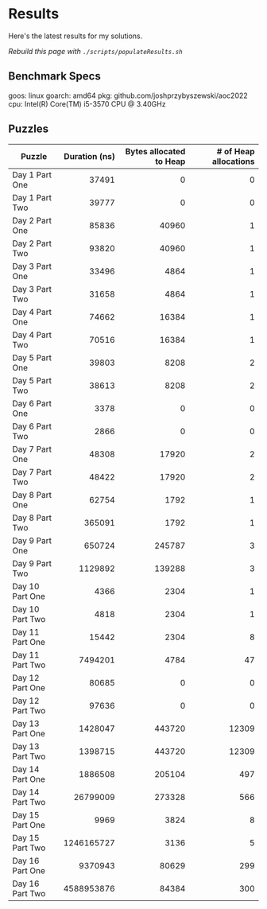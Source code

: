 # Results

Here's the latest results for my solutions.

_Rebuild this page with `./scripts/populateResults.sh`_

## Benchmark Specs

goos: linux
goarch: amd64
pkg: github.com/joshprzybyszewski/aoc2022
cpu: Intel(R) Core(TM) i5-3570 CPU @ 3.40GHz

## Puzzles

|Puzzle|Duration (ns)|Bytes allocated to Heap|# of Heap allocations|
|-|-:|-:|-:|
|Day 1 Part One|37491|0|0|
|Day 1 Part Two|39777|0|0|
|Day 2 Part One|85836|40960|1|
|Day 2 Part Two|93820|40960|1|
|Day 3 Part One|33496|4864|1|
|Day 3 Part Two|31658|4864|1|
|Day 4 Part One|74662|16384|1|
|Day 4 Part Two|70516|16384|1|
|Day 5 Part One|39803|8208|2|
|Day 5 Part Two|38613|8208|2|
|Day 6 Part One|3378|0|0|
|Day 6 Part Two|2866|0|0|
|Day 7 Part One|48308|17920|2|
|Day 7 Part Two|48422|17920|2|
|Day 8 Part One|62754|1792|1|
|Day 8 Part Two|365091|1792|1|
|Day 9 Part One|650724|245787|3|
|Day 9 Part Two|1129892|139288|3|
|Day 10 Part One|4366|2304|1|
|Day 10 Part Two|4818|2304|1|
|Day 11 Part One|15442|2304|8|
|Day 11 Part Two|7494201|4784|47|
|Day 12 Part One|80685|0|0|
|Day 12 Part Two|97636|0|0|
|Day 13 Part One|1428047|443720|12309|
|Day 13 Part Two|1398715|443720|12309|
|Day 14 Part One|1886508|205104|497|
|Day 14 Part Two|26799009|273328|566|
|Day 15 Part One|9969|3824|8|
|Day 15 Part Two|1246165727|3136|5|
|Day 16 Part One|9370943|80629|299|
|Day 16 Part Two|4588953876|84384|300|
